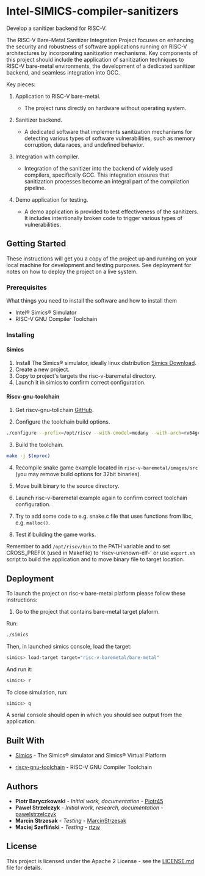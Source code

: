 # Intel-SIMICS-compiler-sanitizers

Develop a sanitizer backend for RISC-V.

The RISC-V Bare-Metal Sanitizer Integration Project focuses on enhancing the security and robustness of software applications running on RISC-V architectures by incorporating sanitization mechanisms. Key components of this project should include the application of sanitization techniques to RISC-V bare-metal environments, the development of a dedicated sanitizer backend, and seamless integration into GCC.

Key pieces:

1. Application to RISC-V bare-metal.

   * The project runs directly on hardware without operating system.

2. Sanitizer backend.
   * A dedicated software that implements sanitization mechanisms for detecting various types of software vulnerabilities, such as memory corruption, data races, and undefined behavior.

3. Integration with compiler.
   * Integration of the sanitizer into the backend of widely used compilers, specifically GCC. This integration ensures that sanitization processes become an integral part of the compilation pipeline.

4. Demo application for testing.

   * A demo application is provided to test effectiveness of the sanitizers. It includes intentionally broken code to trigger various types of vulnerabilities.

## Getting Started

These instructions will get you a copy of the project up and running on your local machine for development and testing purposes. See deployment for notes on how to deploy the project on a live system.

### Prerequisites

What things you need to install the software and how to install them

* Intel® Simics® Simulator
* RISC-V GNU Compiler Toolchain

### Installing

#### Simics

1. Install The Simics® simulator, ideally linux distribution
   [Simics Download](https://lemcenter.intel.com/productDownload/?Product=256660e5-a404-4390-b436-f64324d94959).
2. Create a new project.
3. Copy to project's targets the risc-v-baremetal directory.
4. Launch it in simics to confirm correct configuration.

#### Riscv-gnu-toolchain

1. Get riscv-gnu-tollchain [GitHub](https://github.com/riscv-collab/riscv-gnu-toolchain).

2. Configure the toolchain build options.

```bash
./configure --prefix=/opt/riscv --with-cmodel=medany --with-arch=rv64gc --with-abi=lp64
```

3. Build the toolchain.

```bash
make -j $(nproc)
```

4. Recompile snake game example located in `risc-v-baremetal/images/src` (you may remove build options for 32bit binaries).

5. Move built binary to the source directory.

6. Launch risc-v-baremetal example again to confirm correct toolchain configuration.

7. Try to add some code to e.g. snake.c file that uses functions from libc, e.g. `malloc()`.

8. Test if building the game  works.

Remember to add `/opt/riscv/bin` to the PATH variable and to set CROSS_PREFIX (used in Makefile) to 'riscv-unknown-elf-' or use `export.sh` script to build the application and to move binary file to target location.

## Deployment

To launch the project on risc-v bare-metal platform please follow these instructions:

1. Go to the project that contains bare-metal target plaform.

Run:

```bash
./simics
```

Then, in launched simics console, load the target:

```bash
simics> load-target target="risc-v-baremetal/bare-metal"
```

And run it:

```bash
simics> r
```

To close simulation, run:

```bash
simics> q
```

A serial console should open in which you should see output from the application.

## Built With

* [Simics](https://www.intel.com/content/www/us/en/developer/articles/tool/simics-simulator.html) - The Simics® simulator and Simics® Virtual Platform

* [riscv-gnu-toolchain](https://github.com/riscv-collab/riscv-gnu-toolchain) - RISC-V GNU Compiler Toolchain

## Authors

* **Piotr Baryczkowski** - *Initial work, documentation* - [Piotr45](https://github.com/Piotr45)
* **Paweł Strzelczyk** - *Initial work, research, documentation* - [pawelstrzelczyk](https://github.com/pawelstrzelczyk)
* **Marcin Strzesak** - *Testing* - [MarcinStrzesak](https://github.com/MarcinStrzesak)
* **Maciej Szefliński** - *Testing* - [rtzw](https://github.com/rtzw)

## License

This project is licensed under the Apache 2 License - see the [LICENSE.md](LICENSE.md) file for details.
